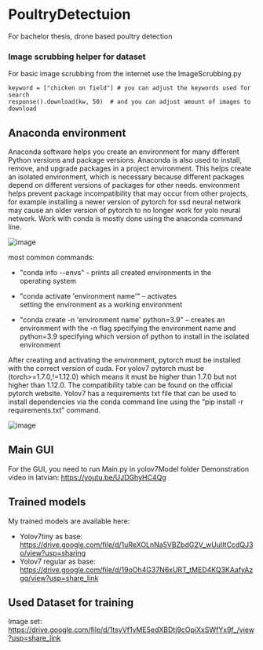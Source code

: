 
# PoultryDetectuion
For bachelor thesis, drone based poultry detection

### Image scrubbing helper for dataset
For basic image scrubbing from the internet use the ImageScrubbing.py

    keyword = ["chicken on field"] # you can adjust the keywords used for search
    response().download(kw, 50)  # and you can adjust amount of images to download
   
## Anaconda environment
Anaconda software helps you create an environment for many different Python versions and package versions.  Anaconda is also used to install, remove, and upgrade packages in a project environment.  This helps create an isolated environment, which is necessary because different packages depend on different versions of packages for other needs.  environment helps prevent package incompatibility that may occur from other projects, for example installing a newer version of pytorch for ssd neural network may cause an older version of pytorch to no longer work for yolo neural network.  Work with conda is mostly done using the anaconda command line.

![image](https://github.com/Vyzex29/PoultryDetectuion/assets/27866166/21ef3940-e1a6-49fd-820e-f28744e034d9)

most common commands:  

 - "conda info --envs" - prints all created environments in the   
   operating system 
   
 - "conda activate 'environment name'" – activates   
   setting the environment as a working environment 
 - "conda create -n  'environment name' python=3.9" – creates an environment with the -n
   flag specifying the environment name and python=3.9 specifying which
   version of python to install in the isolated environment


After creating and activating the environment, pytorch must be installed with the correct version of cuda.  For yolov7 pytorch must be (torch>=1.7.0,!=1.12.0) which means it must be higher than 1.7.0 but not higher than 1.12.0.  The compatibility table can be found on the official pytorch website.  Yolov7 has a requirements txt file that can be used to install dependencies via the conda command line using the “pip install -r requirements.txt” command.

![image](https://github.com/Vyzex29/PoultryDetectuion/assets/27866166/8112e53e-01c4-4631-9957-23a4501ee88d)

## Main GUI
For the GUI, you need to run Main.py in yolov7Model folder
Demonstration video in latvian: https://youtu.be/UJDGhyHC4Qg

## Trained models
My trained models are available here:

 - Yolov7tiny as base: https://drive.google.com/file/d/1uReXOLnNa5VBZbdG2V_wUuIItCcdQJ3o/view?usp=sharing
 - Yolov7 regular as base: https://drive.google.com/file/d/19oOh4G37N6xURT_tMED4KQ3KAafyAzgq/view?usp=share_link

## Used Dataset for training
Image set: https://drive.google.com/file/d/1tsyVf1yME5edXBDtj9cOpiXxSWfYx9f_/view?usp=share_link
